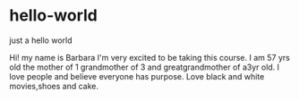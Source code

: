 # hello-world
just a hello world

Hi! my name is Barbara I'm very excited to be taking this course. I am 57 yrs old the mother of 1 grandmother of 3 and greatgrandmother of a3yr old. 
I love people and believe everyone has purpose. Love black and white movies,shoes and cake.
